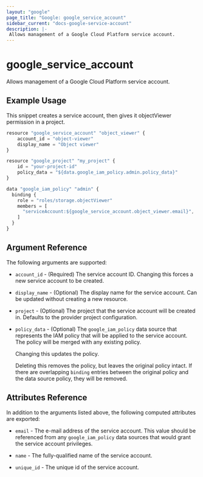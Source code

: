 ```yaml
---
layout: "google"
page_title: "Google: google_service_account"
sidebar_current: "docs-google-service-account"
description: |-
 Allows management of a Google Cloud Platform service account. 
---
```


# google\_service\_account

Allows management of a Google Cloud Platform service account.

## Example Usage

This snippet creates a service account, then gives it objectViewer
permission in a project.

```js
resource "google_service_account" "object_viewer" {
    account_id = "object-viewer"
	display_name = "Object viewer"
}

resource "google_project" "my_project" {
    id = "your-project-id"
    policy_data = "${data.google_iam_policy.admin.policy_data}"
}

data "google_iam_policy" "admin" {
  binding {
    role = "roles/storage.objectViewer"
    members = [
      "serviceAccount:${google_service_account.object_viewer.email}",
    ]
  }
}
```

## Argument Reference

The following arguments are supported:

* `account_id` - (Required) The service account ID.
    Changing this forces a new service account to be created.

* `display_name` - (Optional) The display name for the service account.
    Can be updated without creating a new resource.

* `project` - (Optional) The project that the service account will be created in.
    Defaults to the provider project configuration.

* `policy_data` - (Optional) The `google_iam_policy` data source that represents
    the IAM policy that will be applied to the service account. The policy will be
    merged with any existing policy.

    Changing this updates the policy.

    Deleting this removes the policy, but leaves the original  policy
    intact. If there are overlapping `binding` entries between the original
    policy and the data source policy, they will be removed.

## Attributes Reference

In addition to the arguments listed above, the following computed attributes are
exported:

* `email` - The e-mail address of the service account. This value
    should be referenced from any `google_iam_policy` data sources
    that would grant the service account privileges.

* `name` - The fully-qualified name of the service account.

* `unique_id` - The unique id of the service account.
